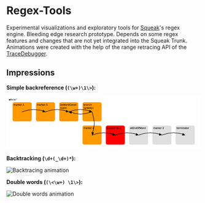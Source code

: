 # Regex-Tools

Experimental visualizations and exploratory tools for [Squeak](http://squeak.org/)'s regex engine. Bleeding edge research prototype. Depends on some regex features and changes that are not yet integrated into the Squeak Trunk. Animations were created with the help of the range retracing API of the [TraceDebugger](https://github.com/hpi-swa-lab/squeak-tracedebugger).

## Impressions

**Simple backreference (`(\w+)\1\>`):**

![Backreference visualization](./assets/backreference.png)

**Backtracking (`\d+(_\d+)*`):**

![Backtracing animation](./assets/backtracking.gif)

**Double words (`(\<\w+) \1\>`):**

![Double words animation](./assets/doubleWords.gif)

